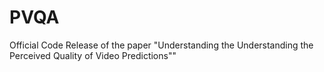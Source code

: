 # PVQA
Official Code Release of the paper "Understanding the Understanding the Perceived Quality of Video Predictions""
